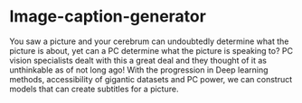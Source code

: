 # Image-caption-generator

You saw a picture and your cerebrum can undoubtedly determine what the picture is about, yet can a PC determine what the picture is speaking to? PC vision specialists dealt with this a great deal and they thought of it as unthinkable as of not long ago! With the progression in Deep learning methods, accessibility of gigantic datasets and PC power, we can construct models that can create subtitles for a picture.
